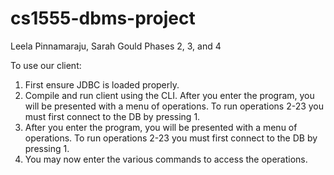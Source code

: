 # cs1555-dbms-project
Leela Pinnamaraju, Sarah Gould 
Phases 2, 3, and 4

To use our client:

1. First ensure JDBC is loaded properly.
2. Compile and run client using the CLI.
    After you enter the program, you will be presented with a menu of operations. To run operations 2-23 you must first connect to the DB by pressing 1. 
3. After you enter the program, you will be presented with a menu of operations. To run operations 2-23 you must first connect to the DB by pressing 1. 
4. You may now enter the various commands to access the operations. 


